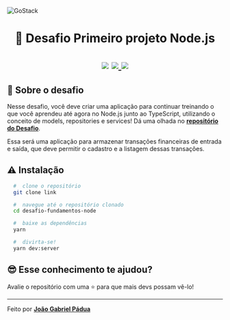 <img alt="GoStack" src="https://storage.googleapis.com/golden-wind/bootcamp-gostack/header-desafios.png" />
<h1 align="center">
  🚀 Desafio  Primeiro projeto Node.js
  
  <p align="center">
  <img src="https://img.shields.io/badge/tech-back--end-brightgreen" />

  <a href="https://expressjs.com/pt-br/">
    <img src="https://img.shields.io/badge/framework-express-green" />
  </a>

  <a href="https://github.com/Rocketseat">
    <img src="https://img.shields.io/badge/source-rocketseat-blueviolet" />
  </a>
  </p>
</h1>

## 🧐 Sobre o desafio

Nesse desafio, você deve criar uma aplicação para continuar treinando o que você aprendeu até agora no Node.js junto ao TypeScript, utilizando o conceito de models, repositories e services! Dá uma olhada no **[repositório do Desafio](https://github.com/rocketseat-education/bootcamp-gostack-desafios/tree/master/desafio-fundamentos-nodejs)**.

Essa será uma aplicação para armazenar transações financeiras de entrada e saída, que deve permitir o cadastro e a listagem dessas transações.

## ⚠️ Instalação

```bash
  #  clone o repositório
  git clone link

  #  navegue até o repositório clonado
  cd desafio-fundamentos-node

  #  baixe as dependências
  yarn

  #  divirta-se!
  yarn dev:server
```

## 😎 Esse conhecimento te ajudou?

Avalie o repositório com uma ⭐ para que mais devs possam vê-lo!

<hr>

Feito por **[João Gabriel Pádua](https://www.linkedin.com/in/jo%C3%A3o-gabriel-p%C3%A1dua-579708168/)**
